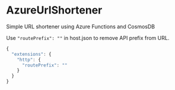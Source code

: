 # AzureUrlShortener
Simple URL shortener using Azure Functions and CosmosDB

Use `"routePrefix": ""` in host.json to remove API prefix from URL.
```javascript
{
  "extensions": {
    "http": {
      "routePrefix": ""
    }
  }
}
```
